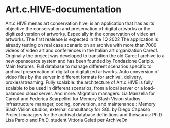 # Art.c.HIVE-documentation
Art.c.HIVE menas art conservation hive, is an application that has as its objective the conservation and preservation of digital artworks or the digitized version of artworks. Especially in the conservation of video art artworks.  The first realease is expected in the 1Q 2022  The application is already testing on real case scenario on an archive with more than 7000 videos of video art and conferences in the Italian art organization Careof.  Originally the project was developed to transition the old Careof archive to a new opensource system and has been founded by Fondazione Cariplo.  Main features: Full database to manage different scenarios specific to archival preservation of digital or digitalized artworks. Auto conversion of video files by the server in different formats for archival, delivery, proxies/streaming. Fully scalable: the architecture of Art.c.HIVE is fully scalable to be used in different scenarios, from a local server or a load-balanced cloud server. And more.  Migration managers: Lia Manzella for Careof and Federica Scarpellini for Memory Slash Vision studios Infrastructure manager, coding, conversion, and maintenance : Memory Slash Vision studios, external consultancy for SQL by Diego Capasso Project managers for the archival database definitions and thesaurus: Ph.D Lisa Parolo and Ph.D. student Vittoria Gelati per ArchiveOn
